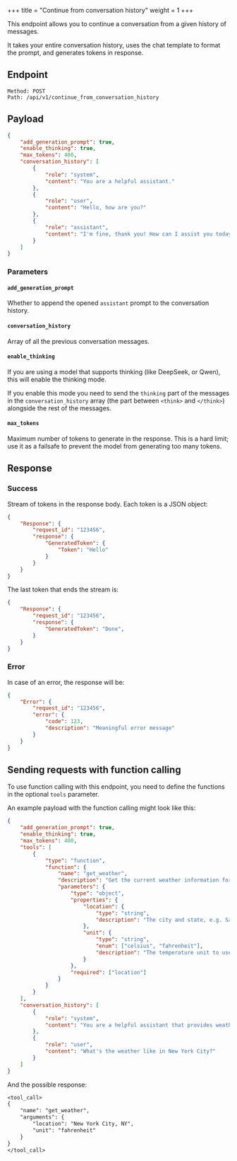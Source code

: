 +++
title = "Continue from conversation history"
weight = 1
+++

This endpoint allows you to continue a conversation from a given history of messages. 

It takes your entire conversation history, uses the chat template to format the prompt, and generates tokens in response.

## Endpoint

```
Method: POST
Path: /api/v1/continue_from_conversation_history
```

## Payload

```JSON
{
    "add_generation_prompt": true,
    "enable_thinking": true,
    "max_tokens": 400,
    "conversation_history": [
        {
            "role": "system",
            "content": "You are a helpful assistant."
        },
        {
            "role": "user",
            "content": "Hello, how are you?"
        },
        {
            "role": "assistant",
            "content": "I'm fine, thank you! How can I assist you today?"
        }
    ]
}
```

### Parameters

#### `add_generation_prompt`

Whether to append the opened `assistant` prompt to the conversation history.


#### `conversation_history` 

Array of all the previous conversation messages.

#### `enable_thinking`

If you are using a model that supports thinking (like DeepSeek, or Qwen), this will enable the thinking mode.

If you enable this mode you need to send the `thinking` part of the messages in the `conversation_history` array (the part between `<think>` and `</think>`) alongside the rest of the messages.

#### `max_tokens`

Maximum number of tokens to generate in the response. This is a hard limit; use it as a failsafe to prevent the model from generating too many tokens.

## Response

### Success

Stream of tokens in the response body. Each token is a JSON object:

```JSON
{
    "Response": {
        "request_id": "123456",
        "response": {
            "GeneratedToken": {
                "Token": "Hello"
            }
        }
    }
}
```

The last token that ends the stream is:

```JSON
{
    "Response": {
        "request_id": "123456",
        "response": {
            "GeneratedToken": "Done",
        }
    }
}
```

### Error

In case of an error, the response will be:

```JSON
{
    "Error": {
        "request_id": "123456",
        "error": {
            "code": 123,
            "description": "Meaningful error message"
        }
    }
}
```

## Sending requests with function calling

To use function calling with this endpoint, you need to define the functions in the optional `tools` parameter.

An example payload with the function calling might look like this:

```json
{
    "add_generation_prompt": true,
    "enable_thinking": true,
    "max_tokens": 400,
    "tools": [
        {
            "type": "function",
            "function": {
                "name": "get_weather",
                "description": "Get the current weather information for a specified location.",
                "parameters": {
                    "type": "object",
                    "properties": {
                        "location": {
                            "type": "string",
                            "description": "The city and state, e.g. San Francisco, CA"
                        },
                        "unit": {
                            "type": "string",
                            "enum": ["celsius", "fahrenheit"],
                            "description": "The temperature unit to use. Defaults to fahrenheit."
                        }
                    },
                    "required": ["location"]
                }
            }
        }
    ],
    "conversation_history": [
        {
            "role": "system",
            "content": "You are a helpful assistant that provides weather information"
        },
        {
            "role": "user",
            "content": "What's the weather like in New York City?"
        }
    ]
}
```

And the possible response:

```txt
<tool_call>
{
    "name": "get_weather",
    "arguments": {
        "location": "New York City, NY",
        "unit": "fahrenheit"
    }
}
</tool_call>
```
